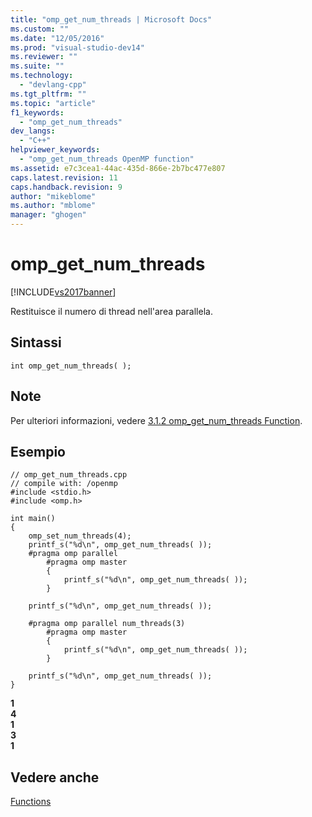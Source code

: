 ```yaml
---
title: "omp_get_num_threads | Microsoft Docs"
ms.custom: ""
ms.date: "12/05/2016"
ms.prod: "visual-studio-dev14"
ms.reviewer: ""
ms.suite: ""
ms.technology: 
  - "devlang-cpp"
ms.tgt_pltfrm: ""
ms.topic: "article"
f1_keywords: 
  - "omp_get_num_threads"
dev_langs: 
  - "C++"
helpviewer_keywords: 
  - "omp_get_num_threads OpenMP function"
ms.assetid: e7c3cea1-44ac-435d-866e-2b7bc477e807
caps.latest.revision: 11
caps.handback.revision: 9
author: "mikeblome"
ms.author: "mblome"
manager: "ghogen"
---
```

# omp_get_num_threads
[!INCLUDE[vs2017banner](../../../assembler/inline/includes/vs2017banner.md)]

Restituisce il numero di thread nell'area parallela.  
  
## Sintassi  
  
```  
int omp_get_num_threads( );  
```  
  
## Note  
 Per ulteriori informazioni, vedere [3.1.2 omp\_get\_num\_threads Function](../../../parallel/openmp/3-1-2-omp-get-num-threads-function.md).  
  
## Esempio  
  
```  
// omp_get_num_threads.cpp  
// compile with: /openmp  
#include <stdio.h>  
#include <omp.h>  
  
int main()  
{  
    omp_set_num_threads(4);  
    printf_s("%d\n", omp_get_num_threads( ));  
    #pragma omp parallel  
        #pragma omp master  
        {  
            printf_s("%d\n", omp_get_num_threads( ));  
        }  
  
    printf_s("%d\n", omp_get_num_threads( ));  
  
    #pragma omp parallel num_threads(3)  
        #pragma omp master  
        {  
            printf_s("%d\n", omp_get_num_threads( ));  
        }  
  
    printf_s("%d\n", omp_get_num_threads( ));  
}  
```  
  
  **1**  
**4**  
**1**  
**3**  
**1**   
## Vedere anche  
 [Functions](../../../parallel/openmp/reference/openmp-functions.md)
